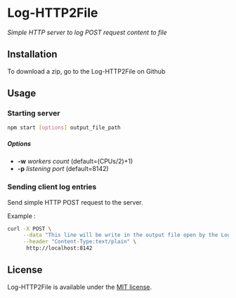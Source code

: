 # Log-HTTP2File

_Simple HTTP server to log POST request content to file_

## Installation

To download a zip, go to the Log-HTTP2File on Github


## Usage

### Starting server

```sh
npm start [options] output_file_path
```

##### Options

- **-w** _workers count_          (default=(CPUs/2)+1)
- **-p** _listening port_         (default=8142)

### Sending client log entries

Send simple HTTP POST request to the server.

Example :

```sh
curl -X POST \
     --data "This line will be write in the output file open by the Log-HTTP2File server" \
     --header "Content-Type:text/plain" \
      http://localhost:8142
```


## License

Log-HTTP2File is available under the [MIT license](http://opensource.org/licenses/MIT).
